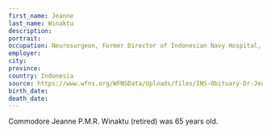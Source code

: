 ```yaml
---
first_name: Jeanne
last_name: Winaktu
description: 
portrait: 
occupation: Neurosurgeon, Former Director of Indonesian Navy Hospital, Former Head of Indonesian Navy Health Service
employer: 
city: 
province: 
country: Indonesia
source: https://www.wfns.org/WFNSData/Uploads/files/INS-Obituary-Dr-Jeanne.pdf
birth_date: 
death_date: 
---
```


Commodore Jeanne P.M.R. Winaktu (retired) was 65 years old.